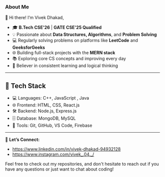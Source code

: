 ### About Me

👋 Hi there! I’m Vivek Dhakad,
- 🎓 **B.Tech CSE'26** | **GATE CSE'25 Qualified**  
- 💡 Passionate about **Data Structures, Algorithms**, and **Problem Solving**
- 💻 Regularly solving problems on platforms like **LeetCode** and **GeeksforGeeks**
- 🌐 Building full-stack projects with the **MERN stack**
- 📚 Exploring core CS concepts and improving every day
- 🧠 Believer in consistent learning and logical thinking

---

## 🚀 Tech Stack

- 💻 Languages: C++, JavaScript , Java 
- 🌐 Frontend: HTML, CSS, React.js  
- 🛠 Backend: Node.js, Express.js  
- 🗄️ Database: MongoDB, MySQL  
- 🔧 Tools: Git, GitHub, VS Code, Firebase  

---

🌟 **Let’s Connect:**
- https://www.linkedin.com/in/vivek-dhakad-94932128
- https://www.instagram.com/vivek_.04._/

Feel free to check out my repositories, and don't hesitate to reach out if you have any questions or just want to chat about coding!
